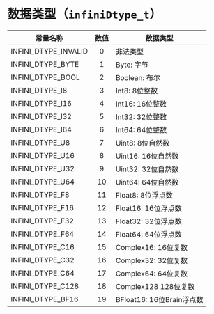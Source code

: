 # 数据类型（`infiniDtype_t`）

| 常量名称               | 数值   | 数据类型      |
|-----------------------|:------:|------------------|
| INFINI_DTYPE_INVALID  | 0     | 非法类型    |
| INFINI_DTYPE_BYTE     | 1     | Byte: 字节            |
| INFINI_DTYPE_BOOL     | 2     | Boolean: 布尔         |
| INFINI_DTYPE_I8       | 3     | Int8: 8位整数 |
| INFINI_DTYPE_I16      | 4     | Int16: 16位整数 |
| INFINI_DTYPE_I32      | 5     | Int32: 32位整数 |
| INFINI_DTYPE_I64      | 6     | Int64: 64位整数 |
| INFINI_DTYPE_U8       | 7     | Uint8: 8位自然数  |
| INFINI_DTYPE_U16      | 8     | Uint16: 16位自然数 |
| INFINI_DTYPE_U32      | 9     | Uint32: 32位自然数 |
| INFINI_DTYPE_U64      | 10    | Uint64: 64位自然数 |
| INFINI_DTYPE_F8       | 11    | Float8: 8位浮点数  |
| INFINI_DTYPE_F16      | 12    | Float16: 16位浮点数 |
| INFINI_DTYPE_F32      | 13    | Float32: 32位浮点数 |
| INFINI_DTYPE_F64      | 14    | Float64: 64位浮点数 |
| INFINI_DTYPE_C16       | 15    | Complex16: 16位复数  |
| INFINI_DTYPE_C32      | 16    | Complex32: 32位复数 |
| INFINI_DTYPE_C64      | 17    | Complex64: 64位复数 |
| INFINI_DTYPE_C128      | 18    | Complex128 128位复数 |
| INFINI_DTYPE_BF16     | 19    | BFloat16: 16位Brain浮点数 |
